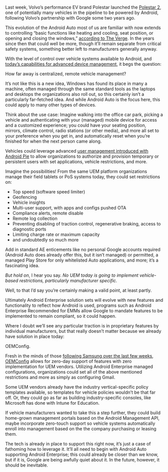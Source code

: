 <!---
title: "UEM tools managing Android-powered cars"
date: "2019-03-12"
categories:
  - "enterprise"
--->

Last week, Volvo’s performance EV brand Polestar launched the [Polestar 2](https://www.polestar.com/press-release/2019/02/27/polestar-reveals-new-polestar-2), one of potentially many vehicles in the pipeline to be powered by Android, following Volvo’s partnership with Google some two years ago. 

This evolution of the Android Auto most of us are familiar with now extends to controlling “basic functions like heating and cooling, seat position, or opening and closing the windows,” [according to The Verge](https://www.theverge.com/2017/5/15/15640596/google-android-auto-audi-volvo-apple-carplay-io-2017). In the years since then that could well be more, though it’ll remain separate from critical safety systems, something better left to manufacturers generally anyway.

With the level of control over vehicle systems available to Android, and [today’s capabilities for advanced device management](/2018/08/the-state-of-android-enterprise-in-2018/), it begs the question:

How far away is centralized, remote vehicle management?

It’s not like this is a new idea, Windows has found its place in many a machine, often managed through the same standard tools as the laptops and desktops the organizations also roll out, so this certainly isn’t a particularly far-fetched idea. And while Android Auto is the focus here, this could apply to many other types of devices.

Think about the use case: Imagine walking into the office car park, picking a vehicle and authenticating with your (managed) mobile device for access and a customized experience; you could have your seating position, mirrors, climate control, radio stations (or other media), and more all set to your preference when you get in, and automatically reset when you’re finished for when the next person came along.

Vehicles could leverage advanced [user management introduced with Android Pie](/2018/03/android-p-demonstrates-googles-focus-on-the-enterprise/#8-support-for-multiple-users-on-dedicated-devices) to allow organizations to authorize and provision temporary or persistent users with set applications, vehicle restrictions, and more.

Imagine the possibilities! From the same UEM platform organizations manage their field tablets or PoS systems today, they could set restrictions on:

- Top speed (software speed limiter)
- Geofencing
- Vehicle insights
- Multi-user support, with apps and configs pushed OTA
- Compliance alerts, remote disable
- Remote log collection
- Preventing disabling of traction control, regenerative braking, access to diagnostic ports
- Limiting charge rate or maximum capacity
- and undoubtedly so much more

Add in standard AE enticements like no personal Google accounts required (Android Auto does already offer this, but it isn’t managed) or permitted, a managed Play Store for only whitelisted Auto applications, and more; it’s a fascinating idea.

_But hold on_, I hear you say. _No UEM today is going to implement vehicle-based restrictions, particularly manufacturer specific._

Well, to that I’d say you’re certainly making a valid point, at least partly. 

Ultimately Android Enterprise solution sets will evolve with new features and functionality to reflect how Android is used, programs such as Android Enterprise Recommended for EMMs allow Google to mandate features to be implemented to remain compliant, so it could happen.

Where I doubt we’ll see any particular traction is in proprietary features by individual manufacturers, but that really doesn’t matter because we already have solution in place today:

OEMConfig.

Fresh in the minds of those [following Samsung over the last few weeks](/2019/03/february-was-an-interesting-month-for-oemconfig/), [OEMConfig](/docs/enterprise-mobility/android/what-is-oemconfig/) allows for zero-day support of features with zero implementation for UEM vendors. Utilizing Android Enterprise managed configurations, organizations could set all of the above mentioned restrictions and more as simply as configuring Gmail. 

Some UEM vendors already have the industry vertical-specific policy templates available, so templates for vehicle policies wouldn’t be that far off. Or, they could go as far as building industry-specific consoles, like Microsoft has done with Intune for Education.

If vehicle manufacturers wanted to take this a step further, they could build home-grown management portals based on the Android Management API, maybe incorporate zero-touch support so vehicle systems automatically enroll into management based on the the company purchasing or leasing them.

The tech is already in place to support this right now, it’s just a case of fathoming how to leverage it. It’ll all need to begin with Android Auto supporting Android Enterprise; this could already be closer than we know, but if it is, Google are being awfully quiet about it. In the future, however, it should be inevitable.

